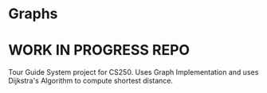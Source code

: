 # Graphs

# WORK IN PROGRESS REPO
Tour Guide System project for CS250. Uses Graph Implementation and uses Dijkstra's Algorithm to compute shortest distance.
